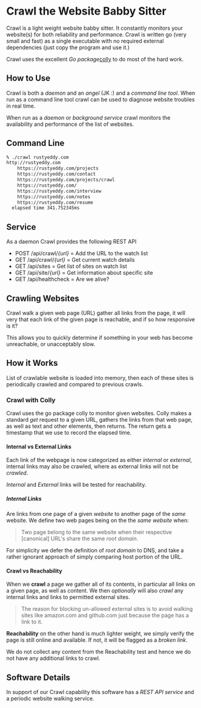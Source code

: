 # Crawl the Website Babby Sitter

Crawl is a light weight website babby sitter.  It constantly monitors
your website(s) for both reliability and performance. Crawl is
written go (very small and fast) as a single executable with no
required external dependencies (just copy the program and use it.)

Crawl uses the excellent _Go package_[colly](http://gocolly.io) to do
most of the hard work.

## How to Use

Crawl is both a _daemon_ and an _angel_ (JK :) and a _command line
tool_.  When run as a command line tool crawl can be used to diagnose
website troubles in real time.

When run as a _daemon_ or _background service_ crawl monitors the
availability and performance of the list of websites.

## Command Line

```bash
% ./crawl rustyeddy.com
http://rustyeddy.com
	https://rustyeddy.com/projects
	https://rustyeddy.com/contact
	https://rustyeddy.com/projects/crawl
	https://rustyeddy.com/
	https://rustyeddy.com/interview
	https://rustyeddy.com/notes
	https://rustyeddy.com/resume
  elapsed time 341.752345ms
```

## Service

As a daemon Crawl provides the following REST API

- POST /api/crawl/_{url}_	= Add the URL to the watch list
- GET  /api/crawl/_{url}_   = Get current watch details
- GET  /api/sites           = Get list of sites on watch list
- GET  /api/site/_{url}_    = Get information about specific site
- GET  /api/healthcheck		= Are we alive?

## Crawling Websites

Crawl walk a given web page (URL) gather all links from the page, it
will very that each link of the given page is reachable, and if so how
responsive is it?

This allows you to quickly determine if something in your web has
become unreachable, or unacceptably slow.

## How it Works

List of crawlable website is loaded into memory, then each of these
sites is periodically crawled and compared to previous crawls.

### Crawl with Colly

Crawl uses the go package colly to monitor given websites. Colly makes
a standard _get_ request to a given URL, gathers the links from that
web page, as well as text and other elements, then returns. The return
gets a timestamp that we use to record the elapsed time.

#### Internal vs External Links

Each link of the webpage is now categorized as either _internal_ or
_external_, internal links may also be crawled, where as external links
will not be _crawled_.

_Internal_ and _External_ links will be tested for reachability.

##### Internal Links

Are links from one page of a given _website_ to another page of the
_same_ website.  We define two web pages being on the the _same
website_ when:

> Two page belong to the same website when their respective
> [canonical] URL's share the same _root domain_.

For simplicity we defer the definition of _root domain_ to DNS, and
take a rather ignorant approach of simply comparing host portion of
the URL.

#### Crawl vs Reachability

When we **crawl** a page we gather all of its contents, in particular
all links on a given page, as well as content.  We then _optionally_
will also _crawl_ any internal links and links to permitted external
sites. 

> The reason for blocking un-allowed external sites is to avoid
> walking sites like amazon.com and github.com just because the page
> has a link to it.

**Reachability** on the other hand is much lighter weight, we simply
verify the page is still online and available. If not, it will be
flagged as a _broken link_.

We do not collect any content from the Reachability test and hence we
do not have any additional links to crawl.

## Software Details

In support of our Crawl capability this software has a _REST API
service_ and a periodic website walking service.
